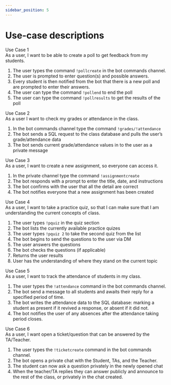 ```yaml
---
sidebar_position: 5
---
```


# Use-case descriptions
Use Case 1<br />
As a user, I want to be able to create a poll to get feedback from my students.
1. The user types the command `!pollcreate` in the bot commands channel.
2. The user is prompted to enter question(s) and possible answers.
3. Every student is then notified from the bot that there is a new poll and are prompted to enter their answers. 
4. The user can type the command `!pollend` to end the poll
5. The user can type the command `!pollresults` to get the results of the poll<br/>

Use Case 2<br />
As a user I want to check my grades or attendance in the class. 
1. In the bot commands channel type the command `!grades/!attendance`
2. The bot sends a SQL request to the class database and pulls the user’s grade/attendance data
3. The bot sends current grade/attendance values in to the user as a private message<br/>

Use Case 3<br />
As a user, I want to create a new assignment, so everyone can access it.
1. In the private channel type the command `!assignmentcreate`
2. The bot responds with a prompt to enter the title, date, and instructions
3. The bot confirms with the user that all the detail are correct 
4. The bot notifies everyone that a new assignment has been created<br/>

Use Case 4<br />
As a user, I want to take a practice quiz, so that I can make sure that I am understanding the current concepts of class.
1. The user types `!pquiz` in the quiz section
2. The bot lists the currently available practice quizes
4. The user types `!pquiz 2` to take the second quiz from the list
5. The bot begins to send the questions to the user via DM
6. The user answers the questions
7. The bot checks the questions (if applicable) 
8. Returns the user results
9. User has the understanding of where they stand on the current topic<br/>

Use Case 5<br />
As a user, I want to track the attendance of students in my class.
1. The user types the `!attendance` command in the bot commands channel.
2. The bot send a message to all students and awaits their reply for a specified period of time.
3. The bot writes the attendance data to the SQL database: marking a student as present if it revived a response, or absent if it did not.
4. The bot notifies the user of any absences after the attendance taking period closes.<br/>

Use Case 6<br />
As a user, I want open a ticket/question that can be answered by the TA/Teacher.
1. The user types the `!ticketcreate` command in the bot commands channel.
2. The bot opens a private chat with the Student, TAs, and the Teacher.
3. The student can now ask a question privately in the newly opened chat
4. When the teacher/TA replies they can answer publicly and announce to the rest of the class, or privately in the chat created.<br/>
